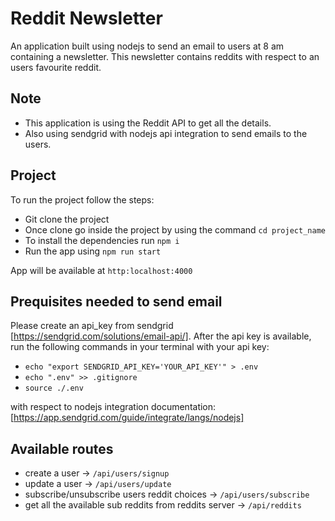 # Reddit Newsletter

An application built using nodejs to send an email to users at 8 am containing a newsletter. This newsletter contains reddits with respect to an users favourite reddit.

## Note

* This application is using the Reddit API to get all the details.
* Also using sendgrid with nodejs api integration to send emails to the users.

## Project

To run the project follow the steps:

* Git clone the project
* Once clone go inside the project by using the command `cd project_name`
* To install the dependencies run `npm i`
* Run the app using `npm run start`

App will be available at `http:localhost:4000`
  
## Prequisites needed to send email

Please create an api_key from sendgrid [https://sendgrid.com/solutions/email-api/].
After the api key is available, run the following commands in your terminal with your api key:

* `echo "export SENDGRID_API_KEY='YOUR_API_KEY'" > .env`
* `echo ".env" >> .gitignore`
* `source ./.env`

with respect to nodejs integration documentation: [https://app.sendgrid.com/guide/integrate/langs/nodejs]

## Available routes

* create a user -> `/api/users/signup`
* update a user -> `/api/users/update`
* subscribe/unsubscribe users reddit choices -> `/api/users/subscribe`
* get all the available sub reddits from reddits server -> `/api/reddits`